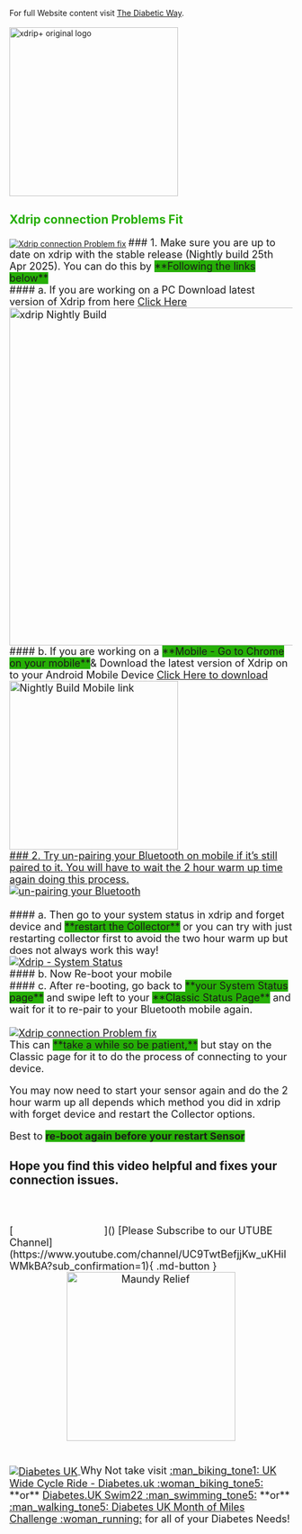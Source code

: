 <!-- this is not on github server its local only and run my mkdocs server!
docs made by tunasalad 2019- 2023-->


For full Website content visit [The Diabetic Way](https://www.thediabeticway.co.uk/index.php/en/).
<br>
<br>
<img width="300" height="Auto" border="0" align="center"  src="https://github.com/user-attachments/assets/4730d652-5406-4353-a0f2-b67a16c6856b" title="xdrip+ original logo"/></a>


## <span style="color:#26AF06">**Xdrip connection Problems Fit** </span> <br>

<a href="https://www.youtube.com/watch?v=WfKZ2_Hv3nE" target="_blank">
  <img width="auto" height="auto" border="0" align="center"  src="https://github.com/user-attachments/assets/645ca02a-fc26-4ba7-bc88-ff492ef93bf0" title="Xdrip connection Problem fix"/></a>
 
<font size="4"> 
### 1. Make sure you are up to date on xdrip with the stable release (Nightly build 25th Apr 2025). You can do this by <span style="background-color:#26AF06">**Following the links below**</span>
<br>
#### a. If you are working on a  PC  Download latest version of Xdrip from here <a href="https://github.com/NightscoutFoundation/xDrip/releases" target="_blank" title="xdrip Nightly build PC">Click Here</a><br>

 <a href="https://github.com/NightscoutFoundation/xDrip/releases" target="_blank">
  <img width="600" height="auto" border="0" align="center"  src="https://github.com/user-attachments/assets/7c869561-8339-484e-bda8-728bb9bc5480" title="xdrip Nightly Build"/></a><br>
#### b. If you are working on a <span style="background-color:#26AF06">**Mobile - Go to Chrome on your mobile**</span>& Download the latest version of Xdrip on to your Android Mobile Device <a href=" https://jamorham.github.io/#xdrip-plus" target="_blank" title="Download Xdrip from mobile">Click Here to download</a> 
 <a href="https://jamorham.github.io/#xdrip-plus" target="_blank">
  <img width="300" height="Auto" border="0" align="center"  src="https://github.com/user-attachments/assets/77c6a0b4-d813-448e-80fb-fb23b50a30f3" title="Nightly Build Mobile link"/><br>
### 2. Try un-pairing your Bluetooth on mobile if it’s still paired to it. You will have to wait the 2 hour warm up time again doing this process.<br>
<a href="https://www.youtube.com/shorts/YVy_qxeHpog" target="_blank">
  <img width="auto" height="auto" border="0" align="center"  src="https://github.com/user-attachments/assets/9c735685-1022-4d57-9c77-d29ae9cd28fb" title="un-pairing your Bluetooth"/></a><br>
  <br>
#### a. Then go to your system status in xdrip and forget device and <span style="background-color:#26AF06">**restart the Collector**</span>
or you can try with just restarting collector first to avoid the two hour warm up but does not always work this way!<br>
<a href="https://www.youtube.com/watch?v=tUckHWhXiFQ&t=3s" target="_blank">
  <img width="auto" height="auto" border="0" align="center"  src="https://github.com/user-attachments/assets/7bf12271-fcc8-4d2a-9b48-a5cf3bd78005" title="Xdrip - System Status"/></a>
   <br>
#### b. Now Re-boot your mobile <br>
#### c. After re-booting, go back to <span style="background-color:#26AF06">**your System Status page**</span> and swipe left to your <span style="background-color:#26AF06">**Classic Status Page**</span> and wait for it to re-pair to your Bluetooth mobile again.<br><br>

   <a href="https://www.youtube.com/watch?v=WfKZ2_Hv3nE" target="_blank">
  <img width="auto" height="auto" border="0" align="center"  src="https://github.com/user-attachments/assets/645ca02a-fc26-4ba7-bc88-ff492ef93bf0" title="Xdrip connection Problem fix"/></a>
  <br>
   This can <span style="background-color:#26AF06">**take a while so be patient,**</span>
 but stay on the Classic page for it to do the process of connecting to your device.
   <br>

   You may now need to start your sensor again and do the 2 hour warm up all depends which method you did in xdrip with forget device and restart the Collector options.<br>

Best to <span style="background-color:#26AF06">**re-boot again before your restart Sensor**
<br>

### Hope you find this video helpful and fixes your connection issues.<br><br>
 



<br>
[&emsp;&emsp;&emsp;&emsp;&emsp;&emsp;&emsp;&emsp;&emsp;]()
[Please Subscribe to our UTUBE Channel](https://www.youtube.com/channel/UC9TwtBefjjKw_uKHiIWMkBA?sub_confirmation=1){ .md-button }

<br>
<a href="https://maundyrelief.org.uk/" target="_blank">
  <center><img width="300" height="auto" border="0" align=""  src="https://github.com/user-attachments/assets/585dd221-4f22-4e83-978d-3eedb39d3ca9" title="Maundy Relief"/></center></a>
<br>

<br>
<a href="https://www.diabetes.org.uk/" target="_blank">
<img width="auto" height="auto" border="0" align="center"  src="https://github.com/user-attachments/assets/21b87537-f1fa-4e01-904c-132085884544" title="Diabetes UK"/> </a>Why Not take visit <a href="https://www.diabetes.org.uk/support-us/fundraise/fundraising-events/pedal-for-progress" target="_blank"> :man_biking_tone1: UK Wide Cycle Ride - Diabetes.uk :woman_biking_tone5:</a> **or** <a href="https://swim22.diabetes.org.uk/?fbclid=IwAR3XSygKTkbU7l_Xgu88WU3Q3EYFrFoAj1STvQTVz_6X-xthmjqOUWMTiww" target="_blank">Diabetes.UK Swim22 :man_swimming_tone5:</a> **or** <a href="https://www.diabetes.org.uk/support-us/fundraise/fundraising-events/60-miles-challenge" target="_blank">:man_walking_tone5: Diabetes UK Month of Miles Challenge :woman_running:</a> for all of your Diabetes Needs!



   <!--  
  ******************************************************************************************************************
  mkdocs.yml    # The configuration file.
    docs/
    index.md  # The documentation homepage.
       ...       # Other markdown pages, images and other files.
		
		*************************************************************************
		center text**
		## <center>Now Do  </center><br>
		
		*************************************************************
		
		
<a href="http://nightscout.github.io/pages/update-fork/" target="_blank">
  <img width="auto" height="auto" border="0" align="center"  src="/img/Nightscout/Time to Update Nightscout.png" title="Update Tool"/></a>		
		
		
adding 	Yellow Hightligher!!!!!!!!	with bold too
<span style="background-color: #FFFF00">**Marked text**</span>


Headings colour green:
## <span style="color:#26AF06">**Xdrip connection Problem** </span> <br>

<a>
  <img width="auto" height="auto" border="0" align="center"  src="/img/Nightscout/Time to Update Nightscout.png" title="Update Tool"/></a>	




Adding a image with link
<a href="https://www.youtube.com/watch?v=MFsbm45b6YY" target="_blank">
  <img width="auto" height="auto" border="0" align="center"  src="/img/Part 1 Setting up Github 2021/Github account details.jpg" title="github account details"/>
</a><br>


Adding An Image on Github:
<img width="300" height="Auto" border="0" align="center"  src="https://github.com/user-attachments/assets/4730d652-5406-4353-a0f2-b67a16c6856b" title="xdrip+ original logo"/></a>

Adding Video

<iframe width="850" height="415" src="https://www.youtube.com/embed/MFsbm45b6YY" title="YouTube video player" frameborder="0" allow="accelerometer; autoplay; clipboard-write; encrypted-media; gyroscope; picture-in-picture" allowfullscreen></iframe>


Adding an embeded video
<iframe id="video3" width="560" height="315" src="https://www.youtube.com/embed/o7-T2IrDJ_A" title="YouTube video player" frameborder="0" allow="accelerometer; autoplay; clipboard-write; encrypted-media; gyroscope; picture-in-picture" allowfullscreen></iframe>


Note
**Note:** a note is something that needs to be mentioned but is apart from the context.


List
This is a regular paragraph.

Paragraph:

1. **Now Open another tab**  to make a Mongodb Atlas** Account: <a href="https://www.mongodb.com/cloud/atlas" target="_blank" title="Click Start Free">See Here</a> 
  and **click** Start Free
 <img width="auto" height="auto" border="0" align="center"  src="/img/Atlas/MongoDB Atlas start free.jpg"Click Start"/>
   2. Sub item two
   3. Sub item three
2. Item two



font size
<font size="4">

</font>

link
<a href=" https://github.com/" target="_blank" title="First create a user account by going to">Click Here</a>


Table
| Syntax | Description |
| ----------- | ----------- |
| Header | Title |
| Paragraph | Text |


Video in a box border!

<table width="1166" border="1" style="border-color: #000000; background-color: #ffffff;" cellpadding="1" cellspacing="1" height="98">
<tbody>
<tr style="height: 16px;">
<td style="width: 1158px; border-color: #000000; background-color: #5B9BD5;" fff=""><span style="font-size: 14pt;"><span style="color: #ffffff;">video Instructions,</span></span></td>
</tr>
<tr style="height: 56.4063px;">
<td style="width: 1158px; border-color: #000000;"><span style="font-family: tahoma, arial, helvetica, sans-serif; font-size: 14pt;">
 <iframe id="video3" width="860" height="515" src="https://www.youtube.com/embed/6o3AdkQBVog" title="YouTube video player" frameborder="0" allow="accelerometer; autoplay; clipboard-write; encrypted-media; gyroscope; picture-in-picture" allowfullscreen></iframe>  </span></td>
</tr>
</tbody>
</table>
*****************************************************
Warning Note<table width="1266" border="1" style="border-color: #000000; background-color: #ffffff;" cellpadding="1" cellspacing="1" height="98">
<tbody>
<tr style="height: 16px;">
<td style="width: 1158px; border-color: #000000; background-color: #FF0000;" fff=""><span style="font-size: 14pt;"><strong><span style="color: #ffffff;">Warning!</span></strong></span></td>
</tr>
<tr style="height: 56.4063px;">
<td style="width: 1158px; border-color: #000000;"><span style="font-family: tahoma, arial, helvetica, sans-serif; font-size: 14pt;"> 1: Some new features, updates, or bug fixes may require that you clear your browser cache before you will see the changes taken effect<br/> 2: If you get no errors and no readings after a while see about doing a <a href="http://127.0.0.1:8000/user-guide/Redeploying%20your%20repository/" target="_blank" title="Redeploying your repository link">Redeploying your repository</a> </span></td>
</tr>
</tbody>
</table>

-->
